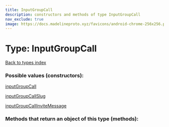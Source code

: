 ```yaml
---
title: InputGroupCall
description: constructors and methods of type InputGroupCall
nav_exclude: true
image: https://docs.madelineproto.xyz/favicons/android-chrome-256x256.png
---
```

# Type: InputGroupCall
[Back to types index](index.html)



### Possible values (constructors):

[inputGroupCall](/API_docs/constructors/inputGroupCall.html)  

[inputGroupCallSlug](/API_docs/constructors/inputGroupCallSlug.html)  

[inputGroupCallInviteMessage](/API_docs/constructors/inputGroupCallInviteMessage.html)  



### Methods that return an object of this type (methods):



